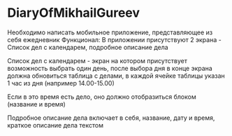 # DiaryOfMikhailGureev
Необходимо написать мобильное приложение, представляющее из себя
ежедневник
Функционал: В приложении присутствуют 2 экрана - Список дел с календарем,
подробное описание дела

Список дел с календарем - экран на котором присутствует возможность
выбрать один день, после выбора дня в конце экрана должна обновиться
таблица с делами, в каждой ячейке таблицы указан 1 час из дня (например
14.00-15.00)

Если в это время есть дело, оно должно отобразиться блоком (название и
время)

Подробное описание дела включает в себя, название, дату и время, краткое
описание дела текстом
